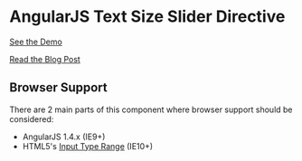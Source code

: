 # AngularJS Text Size Slider Directive

[See the Demo](http://codepen.io/alexandercastillo/details/YXrmPE/)

[Read the Blog Post](http://www.castillo.io/angular-text-slider)


## Browser Support

There are 2 main parts of this component where browser support should be considered:

* AngularJS 1.4.x (IE9+)
* HTML5's [Input Type Range](http://caniuse.com/#feat=input-range) (IE10+)